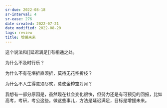 ```yaml
---
sr-due: 2022-08-18
sr-interval: 4
sr-ease: 276
date created: 2022-07-21
date modified: 2022-08-20
tags: review
title: 增援未来
---
```


这个说法和[[延迟满足]]有相通之处。

为什么不及时行乐？

为什么不有花堪折直须折，莫待无花空折枝？

为什么不人生得意须尽欢，莫使金樽空对月？

我想有一部分原因是，虽然现在社会变化很快，但努力还是有可预见的回报，比如高考，考研，考公这些。做这些事儿，方法是延迟满足，目标是增援未来。
